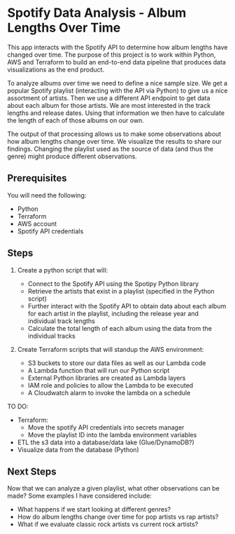 # Spotify Data Analysis - Album Lengths Over Time
This app interacts with the Spotify API to determine how album lengths have changed over time. The purpose of this project is to work within Python, AWS and Terraform to build an end-to-end data pipeline that produces data visualizations as the end product.

To analyze albums over time we need to define a nice sample size. We get a popular Spotify playlist (interacting with the API via Python) to give us a nice assortment of artists. Then we use a different API endpoint to get data about each album for those artists. We are most interested in the track lengths and release dates. Using that information we then have to calculate the length of each of those albums on our own. 

The output of that processing allows us to make some observations about how album lengths change over time. We visualize the results to share our findings. Changing the playlist used as the source of data (and thus the genre) might produce different observations.

## Prerequisites
You will need the following:
* Python
* Terraform
* AWS account
* Spotify API credentials

## Steps
1. Create a python script that will:
   * Connect to the Spotify API using the Spotipy Python library
   * Retrieve the artists that exist in a playlist (specified in the Python script)
   * Further interact with the Spotify API to obtain data about each album for each artist in the playlist, including the release year and individual track lengths
   * Calculate the total length of each album using the data from the individual tracks

2. Create Terraform scripts that will standup the AWS environment:
   * S3 buckets to store our data files as well as our Lambda code
   * A Lambda function that will run our Python script
   * External Python libraries are created as Lambda layers
   * IAM role and policies to allow the Lambda to be executed
   * A Cloudwatch alarm to invoke the lambda on a schedule

TO DO:
   * Terraform: 
      * Move the spotify API credentials into secrets manager
      * Move the playlist ID into the lambda environment variables
   * ETL the s3 data into a database/data lake (Glue/DynamoDB?)
   * Visualize data from the database (Python)

## Next Steps
Now that we can analyze a given playlist, what other observations can be made? Some examples I have considered include:
   * What happens if we start looking at different genres? 
   * How do album lengths change over time for pop artists vs rap artists? 
   * What if we evaluate classic rock artists vs current rock artists?
